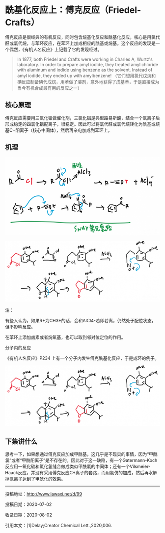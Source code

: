 # 酰基化反应上：傅克反应（Friedel-Crafts）

傅克反应是很经典的有机反应，同时包含烷基化反应和酰基化反应，核心是用氯代醛或氯代烷，与苯环反应，在苯环上加成相应的酰基或烷基。这个反应的发现是一个偶然，《有机人名反应》上记载了它的发现经过。

> In 1877, both Friedel and Crafts were working in Charles A, Wurtz's laboratory. In order to prepare amyl iodide, they treated amyl chloride with aluminum and iodide using benzene as the solvent. Instead of amyl iodide, they ended up with amylbenzene!
> （它们想用氯代戊烷和碘反应制备碘代戊烷，用苯做了溶剂，意外地获得了戊基苯，于是直接成为当今有机合成最有用的反应之一）

## 核心原理

傅克反应需要用三氯化铝做催化剂，三氯化铝是典型路易斯酸，结合一个氯离子后形成稳定的四氯化铝配离子，很稳定。因此可以将氯代醛或氯代烷转化为酰基或烷基C+阳离子（核心中间体），然后再亲电加成到苯环上。

## 机理

![img](006_1.png)

![img](006_2.png)

注：

有些人认为，如果R+为CH3+的话，会和AlCl4-若即若离，仍然处于配位状态，但不影响反应。

在苯环上添加卤素或者烷氧基，也可以取到邻对位定位的作用。

分子内的反应

《有机人名反应》P234 上有一个分子内发生傅克酰基化反应，于是成环的例子。

![img](006_3.png)

## 下集讲什么

思考一下，如果想通过傅克反应加成甲酰基，这几乎是不现实的事情，因为“甲酰氯”或者“甲酰阳离子”是不存在的。因此对于这一缺陷，有一个Gatermann-Koch反应用一氧化碳和氯化氢缝合做成类似甲酰氯的中间体；还有一个Vilsmeier-Haack反应，并没有采用傅克反应C+离子的套路，而用氯仿的加成，然后再水解掉氯离子达到了甲酰化的效果。

------

投稿地址：http://www.lawaxi.net/d/99

投稿日期：2020-07-02

收录日期：2020-08-02

引用本文：[1]Delay;Creator Chemical Lett.,2020,006.
